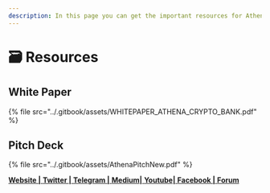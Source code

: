 ```yaml
---
description: In this page you can get the important resources for Athena DexFi
---
```


# 🗃 Resources

## White Paper

{% file src="../.gitbook/assets/WHITEPAPER_ATHENA_CRYPTO_BANK.pdf" %}

## Pitch Deck

{% file src="../.gitbook/assets/AthenaPitchNew.pdf" %}

[**Website |** ](https://athenadexfi.io/)[**Twitter |** ](https://twitter.com/AthenaDexFi)[**Telegram |** ](https://t.me/AthenaDexFi)[**Medium|** ](https://medium.com/@AthenaDexFi)[**Youtube|** ](https://www.youtube.com/@AthenaDexFi)[**Facebook |** ](https://www.facebook.com/AthenaDexFi)[**Forum**](https://forum.athenacryptobank.io/)
